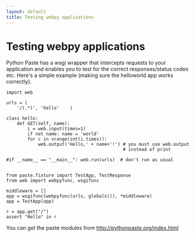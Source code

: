```yaml
---
layout: default
title: Testing webpy applications
---
```


# Testing webpy applications

Python Paste has a wsgi wrapper that intercepts requests to your application
and enables you to test for the correct responses/status codes etc.  Here's
a simple example (making sure the helloworld app works correctly).

    import web

    urls = (
        '/(.*)', 'hello'    )

    class hello:
        def GET(self, name):
            i = web.input(times=1)
            if not name: name = 'world'
            for c in xrange(int(i.times)): 
                web.output('Hello,' + name+'!') # you must use web.output
                                                # instead of print

    #if __name__ == "__main__": web.run(urls)  # don't run as usual


    from paste.fixture import TestApp, TestResponse
    from web import webpyfunc, wsgifunc

    middleware = []
    app = wsgifunc(webpyfunc(urls, globals()), *middleware)
    app = TestApp(app)

    r = app.get("/")
    assert "Hello" in r


You can get the paste modules from http://pythonpaste.org/index.html

